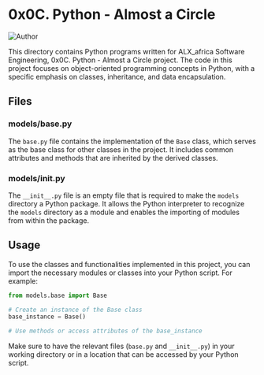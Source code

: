 # 0x0C. Python - Almost a Circle
![Author](https://img.shields.io/badge/Author-AzukaUteh-blue.svg)

This directory contains Python programs written for ALX_africa Software Engineering, 0x0C. Python - Almost a Circle project. The code in this project focuses on object-oriented programming concepts in Python, with a specific emphasis on classes, inheritance, and data encapsulation.

## Files

### models/base.py
The `base.py` file contains the implementation of the `Base` class, which serves as the base class for other classes in the project. It includes common attributes and methods that are inherited by the derived classes.

### models/__init__.py
The `__init__.py` file is an empty file that is required to make the `models` directory a Python package. It allows the Python interpreter to recognize the `models` directory as a module and enables the importing of modules from within the package.

## Usage
To use the classes and functionalities implemented in this project, you can import the necessary modules or classes into your Python script. For example:

```python
from models.base import Base

# Create an instance of the Base class
base_instance = Base()

# Use methods or access attributes of the base_instance
```

Make sure to have the relevant files (`base.py` and `__init__.py`) in your working directory or in a location that can be accessed by your Python script.

